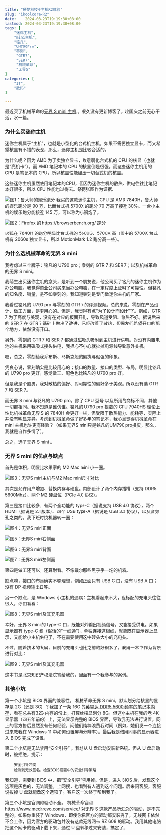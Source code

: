 ```yaml
---
title: "硬酷科技小主机R2体验"
slug: "ikoolcore-R2"
date:    2024-03-23T19:19:30+08:00
lastmod: 2024-03-23T19:19:30+08:00
tags: [
    "迷你主机",
    "mini主机",
  	"铭凡",
    "UM790Pro",
    "零刻",
     "GTR7",
     "SER7",
     "机械革命",
     "无界S"
]
categories: [
    "IT",
    "数码"
]

---
```


最近买了机械革命的[无界 S mini 主机](https://item.jd.com/100063806431.html) 。很久没有更新博客了，趁国庆之前无心干活，水一篇。

### 为什么买迷你主机

迷你主机属于“主机”，也就是小型化的台式机主机。如果不需要独立显卡，而又希望核显有不错的表现，那么，迷你主机是比较合适的。

为什么呢？因为 AMD 为了卖独立显卡，故意弱化台式机的 CPU 的核显（也就是“亮机卡”）。而 AMD 笔记本的 CPU 的核显倒是很强。而这些迷你主机用的 CPU 是笔记本的 CPU，所以核显性能碾压一切台式机的核显。

这些迷你主机虽然使用笔记本的CPU，但因为迷你主机的散热、供电往往比笔记本好很多，所以 CPU 性能也过得去。祭两张图作为证据.

![图1：鲁大师的娱乐跑分](/img/2023/7840H-benchmark.png)
我买的这款迷你主机，CPU 是 AMD 7840H，鲁大师的娱乐跑分是 90 万，比而台式机 5700X 的跑分 70 万高了接近 30%。一台小主机的娱乐跑分能接近 145 万，可以称为小钢炮了。

![图2：Firefox 的 https://browserbench.org/ 跑分](/img/2023/firefox-benchmark.png)

火狐在 7840H 的跑分明显比台式机的 5600G、5700X 高（图中的 5700X 台式机有 2060s 独立显卡，所以 MotionMark 1.2 跑分高一些）。

### 为什么选机械革命的无界 S mini

我考虑过三个牌子：铭凡的 U790 pro；零刻的 GTR 7 和 SER 7；以及机械革命的无界 S mini。

我萌生出买迷你主机的念头，是听到一个朋友说，他公司买了铭凡的迷你主机作为办公电脑。我觉得商业公司买来当办公电脑，在一定程度上证明了可靠性。但铭凡的知名度、销量，是不如零刻的。我知道零刻是专门做迷你主机的厂家。

我看过铭凡的 U790 pro 与零刻的 GTR 7 的评测视频。总的来说，零刻在产品设计、做工方面，是更用心的。但是，我觉得有点“为了设计而设计”了。例如，GTR 7 为了高度与美观，没有在对应的板面开孔，导致风道受阻、散热不好。据说后来的 SER 7 在 GTR 7 基础上做出了改进，已经改善了散热，但网友们希望开口的那个地方，依然没有开口。

另外，零刻的 GTR 7 和 SER 7 都通过磁吸头吸附到主机进行供电。对没有内置电池的主机采用磁吸式接头供电，我担心不小心就扯掉电源线导致意外关机。

嗯，总之，零刻给我乔布斯、马斯克般的偏执与倔强的印象。

凭良心说，零刻确实是比较用心的；接口的数量、接口的类型、布局，明显比铭凡的 U790 pro 更好。感觉做工、配色也比铭凡的 U790 pro 好。

但是我是个直男，我对散热的偏好、对可靠性的偏好多于美观。所以没有选 GTR 7 和 SER 7。

而无界 S mini 与铭凡的 U790 pro，除了 CPU 型号 以及所用的商标不同，其他一切都相同。我不知道是谁仿谁。铭凡的 U790 pro 搭载的 CPU 7940HS 理论上性比机械革命无界 S 的 7840H 会更好一些，但受限于散热能力、能耗等，实际上并没有明显差异。考虑到机械革命做了好多年的笔记本，我心里觉得机械革命在 mini 主机也许更有经验？（如果无界S mini只是铭凡的UM790 pro换皮，那么，我就是自作多情了）。

总之，选了无界 S mini 。

### 无界 S mini 的优点与缺点

首先是体积，明显比水果家的 M2 Mac mini 小一圈。

![图3：无界S mini主机与M2 Mac mini尺寸对比](/img/2023/Mac-mini-M2-Mechrevo-7840H.jpg)

其次是允许用户增加、替换内存与硬盘。内部设计了两个内存插槽（支持 DDR5 5600Mhz）、两个 M2 硬盘位（PCIe 4.0 协议）。

第三是接口比较多，有两个全功能的 type-C（据说支持 USB 4.0 协议），两个 HDMI（据说是 2.1 版本）、四个 USB type-A（据说是 USB 3.2 协议），以及音频孔之类的。我下班时绕机器转一圈：

![图4：无界S mini正面](/img/2023/Mechrevo-7840H-front.jpg)

![图5：无界S mini右侧面](/img/2023/Mechrevo-7840H-right.jpg)

![图6：无界S mini背面](/img/2023/Mechrevo-7840H-back.jpg)


![图7：无界S mini左侧面](/img/2023/Mechrevo-7840H-left.jpg)

第四是做工还可以，还算耐看。不像戴尔那些黑乎乎一坨的机箱。

缺点嘛，接口的布局确实不够理想，例如正面只有 USB C 口，没有 USB A 口；没有 DP 视频输出口等。

另一个缺点，是 Windows 小主机的通病：主机看起来不大，但标配的充电头往往很大，你们看看：

![图8：无界S mini及其充电器](/img/2023/Mechrevo-7840H-adapter.jpg)

幸好，无界 S mini 的 type-C 口，既能对外输出视频信号，又能接受供电。如果显示器有 type-C 线（俗话的“一线通”），单独连接这根线，就能既在显示器上显示，又能给小主机供电了，不在需要使用这中砖头大小的充电头。

不过，随着技术的发展，目前的充电头也比之前的好很多了。我用一本书作为背景进行对比：

![图9：无界S mini及其充电器](/img/2023/Mechrevo-7840H-book.jpg)

这本书是北京知识产权法院寄给我的，里面有一个我参与的案例。

### 其他小坑

第一个小坑是 BIOS 界面的兼容性。 机械革命无界 S mini，默认划分给核显的显存是 2G（还是 3G）？我加了一条 16G 的[英睿达 DDR5 5600 频率的笔记本内存](https://item.jd.com/100051724951.html)，看在总共有32G 内存的份上，打算给核显划分 8G。但这小主机在我的老 4K 显示器（四五年前的）上，无法显示完整的 BIOS 界面，导致我无法进行设置。网上的官方售后显然没有任何经验，问他们纯粹浪费我时间（例如，她们发一个连接过来教我在 Windows 11 中如何设置屏幕分辨率）。最后我是借用同事的显示器进入 BIOS 完成了设置。

第二个小坑是无法禁用“安全引导” 。我想从 U 盘启动安装新系统。但从 U 盘启动时，被拒绝，提示：
```
    安全引导冲突
    检测到无效签名，检查BIOS设置中的安全引导策略
```
我知道，需要到 BIOS 中，把“安全引导”禁用掉。但是，进入 BIOS 后，发现这个选项是灰色的，无法调整。上网搜，也看到有人遇到这个问题。后来问客服，客服说拔掉 U 盘就能改这个选项了。客户这一次终于帮到我了。

第三个小坑是官网的驱动不全。 机械革命官网 <https://www.mechrevo.com/service/> 对无界 S 这款产品所汇总的驱动，是不完整的。如果你重装了 Windows，即使你把官方的驱动都安装完了，无线网卡依然不会工作，因为官方的驱动包并没有这款无线网卡 RZ 608 的驱动。我用其他电脑把这个网卡的驱动下载下来，通过 U 盘转移过来安装，搞定了。

